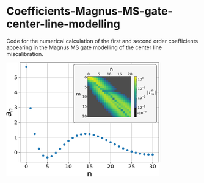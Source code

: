 # Coefficients-Magnus-MS-gate-center-line-modelling
Code for the numerical calculation of the first and second order coefficients appearing in the Magnus MS gate modelling of the center line miscalibration.

<img src="/an_values_inset.png" width="400" height="300">
